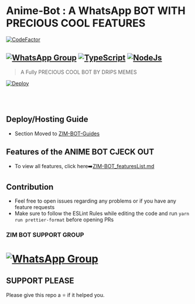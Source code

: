 

 

# **Anime-Bot : A WhatsApp BOT WITH PRECIOUS COOL FEATURES**

[![CodeFactor](https://www.codefactor.io/repository/github/zim-bot/Anime-Bot/badge)](https://www.codefactor.io/repository/github/zim-bot/Anime-Bot)

## [![WhatsApp Group](https://img.shields.io/badge/WhatsApp-25D366?style=for-the-badge&logo=whatsapp&logoColor=white)](https://chat.whatsapp.com/EFsb8RCXV4jLEFk4eAcA1A) [![TypeScript](https://img.shields.io/badge/TypeScript-007ACC?style=for-the-badge&logo=typescript&logoColor=white)](https://www.typescriptlang.org/) [![NodeJs](https://img.shields.io/badge/Node.js-43853D?style=for-the-badge&logo=node.js&logoColor=white)](https://nodejs.org/en/)

> A Fully PRECIOUS COOL BOT BY DRIPS MEMES <br>

[![Deploy](https://www.herokucdn.com/deploy/button.png)](https://heroku.com/deploy)


</div><br/>
<br/>



## Deploy/Hosting Guide

-   Section Moved to
    [ZIM-BOT-Guides](https://github.com/zim-bot/Anime-Bot-Guide/blob/zim-bot/README.md)

##  Features of the ANIME BOT CJECK OUT

-   To view all features, click
    here➡️[ZIM-BOT_featuresList.md](https://github.com/zim-bot/Anime-Bot/blob/zim-bot/Features.md)

##  Contribution

-   Feel free to open issues regarding any problems or if you have any feature requests
-   Make sure to follow the ESLint Rules while editing the code and run
    `yarn run prettier-format` before opening PRs



### ZIM BOT SUPPORT GROUP

# [![WhatsApp Group](https://img.shields.io/badge/WhatsApp-25D366?style=for-the-badge&logo=whatsapp&logoColor=white)](https://chat.whatsapp.com/EFsb8RCXV4jLEFk4eAcA1A)


## SUPPORT PLEASE
Please give this repo a ⭐ if it helped you.
 
